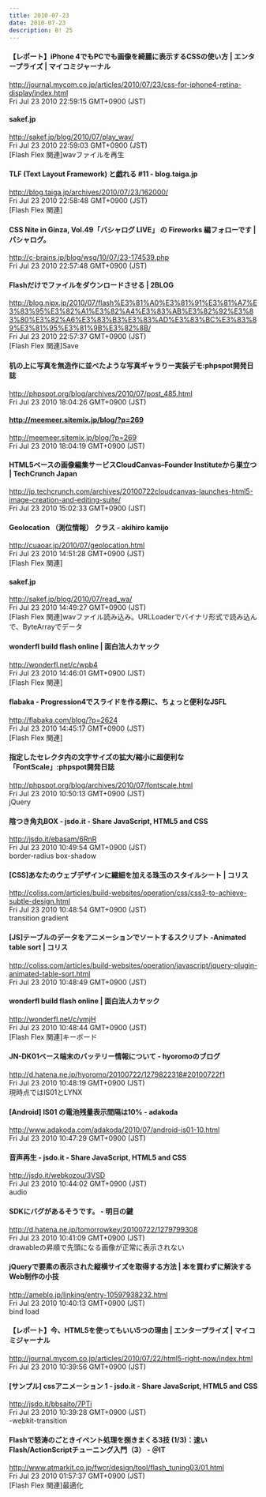 ```yaml
---
title: 2010-07-23
date: 2010-07-23
description: B! 25
---
```


#### 【レポート】iPhone 4でもPCでも画像を綺麗に表示するCSSの使い方 | エンタープライズ | マイコミジャーナル
http://journal.mycom.co.jp/articles/2010/07/23/css-for-iphone4-retina-display/index.html<br>
Fri Jul 23 2010 22:59:15 GMT+0900 (JST)<br>


#### sakef.jp
http://sakef.jp/blog/2010/07/play_wav/<br>
Fri Jul 23 2010 22:59:03 GMT+0900 (JST)<br>
[Flash Flex 関連]wavファイルを再生


#### TLF (Text Layout Framework) と戯れる #11 - blog.taiga.jp
http://blog.taiga.jp/archives/2010/07/23/162000/<br>
Fri Jul 23 2010 22:58:48 GMT+0900 (JST)<br>
[Flash Flex 関連]


#### CSS Nite in Ginza, Vol.49「バシャログ LIVE」 の Fireworks 編フォローです | バシャログ。
http://c-brains.jp/blog/wsg/10/07/23-174539.php<br>
Fri Jul 23 2010 22:57:48 GMT+0900 (JST)<br>


#### Flashだけでファイルをダウンロードさせる | 2BLOG
http://blog.nipx.jp/2010/07/flash%E3%81%A0%E3%81%91%E3%81%A7%E3%83%95%E3%82%A1%E3%82%A4%E3%83%AB%E3%82%92%E3%83%80%E3%82%A6%E3%83%B3%E3%83%AD%E3%83%BC%E3%83%89%E3%81%95%E3%81%9B%E3%82%8B/<br>
Fri Jul 23 2010 22:57:37 GMT+0900 (JST)<br>
[Flash Flex 関連]Save


#### 机の上に写真を無造作に並べたような写真ギャラりー実装デモ:phpspot開発日誌
http://phpspot.org/blog/archives/2010/07/post_485.html<br>
Fri Jul 23 2010 18:04:26 GMT+0900 (JST)<br>


#### http://meemeer.sitemix.jp/blog/?p=269
http://meemeer.sitemix.jp/blog/?p=269<br>
Fri Jul 23 2010 18:04:19 GMT+0900 (JST)<br>


#### HTML5ベースの画像編集サービスCloudCanvas–Founder Instituteから巣立つ  |  TechCrunch Japan
http://jp.techcrunch.com/archives/20100722cloudcanvas-launches-html5-image-creation-and-editing-suite/<br>
Fri Jul 23 2010 15:02:33 GMT+0900 (JST)<br>


#### Geolocation （測位情報） クラス - akihiro kamijo
http://cuaoar.jp/2010/07/geolocation.html<br>
Fri Jul 23 2010 14:51:28 GMT+0900 (JST)<br>
[Flash Flex 関連]


#### sakef.jp
http://sakef.jp/blog/2010/07/read_wa/<br>
Fri Jul 23 2010 14:49:27 GMT+0900 (JST)<br>
[Flash Flex 関連]wavファイル読み込み。URLLoaderでバイナリ形式で読み込んで、ByteArrayでデータ


#### wonderfl build flash online | 面白法人カヤック
http://wonderfl.net/c/wpb4<br>
Fri Jul 23 2010 14:46:01 GMT+0900 (JST)<br>
[Flash Flex 関連]


#### flabaka - Progression4でスライドを作る際に、ちょっと便利なJSFL
http://flabaka.com/blog/?p=2624<br>
Fri Jul 23 2010 14:45:17 GMT+0900 (JST)<br>
[Flash Flex 関連]


#### 指定したセレクタ内の文字サイズの拡大/縮小に超便利な「FontScale」:phpspot開発日誌
http://phpspot.org/blog/archives/2010/07/fontscale.html<br>
Fri Jul 23 2010 10:50:13 GMT+0900 (JST)<br>
jQuery


#### 陰つき角丸BOX - jsdo.it - Share JavaScript, HTML5 and CSS
http://jsdo.it/ebasam/6RnR<br>
Fri Jul 23 2010 10:49:54 GMT+0900 (JST)<br>
border-radius box-shadow


####   [CSS]あなたのウェブデザインに繊細を加える珠玉のスタイルシート | コリス
http://coliss.com/articles/build-websites/operation/css/css3-to-achieve-subtle-design.html<br>
Fri Jul 23 2010 10:48:54 GMT+0900 (JST)<br>
transition gradient


####   [JS]テーブルのデータをアニメーションでソートするスクリプト -Animated table sort | コリス
http://coliss.com/articles/build-websites/operation/javascript/jquery-plugin-animated-table-sort.html<br>
Fri Jul 23 2010 10:48:49 GMT+0900 (JST)<br>


#### wonderfl build flash online | 面白法人カヤック
http://wonderfl.net/c/vmjH<br>
Fri Jul 23 2010 10:48:44 GMT+0900 (JST)<br>
[Flash Flex 関連]キーボード


#### JN-DK01ベース端末のバッテリー情報について - hyoromoのブログ
http://d.hatena.ne.jp/hyoromo/20100722/1279822318#20100722f1<br>
Fri Jul 23 2010 10:48:19 GMT+0900 (JST)<br>
現時点ではIS01とLYNX


#### [Android] IS01 の電池残量表示間隔は10% - adakoda
http://www.adakoda.com/adakoda/2010/07/android-is01-10.html<br>
Fri Jul 23 2010 10:47:29 GMT+0900 (JST)<br>


#### 音声再生 - jsdo.it - Share JavaScript, HTML5 and CSS
http://jsdo.it/webkozou/3VSD<br>
Fri Jul 23 2010 10:44:02 GMT+0900 (JST)<br>
audio


#### SDKにバグがあるそうです。 - 明日の鍵
http://d.hatena.ne.jp/tomorrowkey/20100722/1279799308<br>
Fri Jul 23 2010 10:41:09 GMT+0900 (JST)<br>
drawableの昇順で先頭になる画像が正常に表示されない


#### jQueryで要素の表示された縦横サイズを取得する方法 | 本を買わずに解決するWeb制作の小技
http://ameblo.jp/linking/entry-10597938232.html<br>
Fri Jul 23 2010 10:40:13 GMT+0900 (JST)<br>
bind load


#### 【レポート】今、HTML5を使ってもいい5つの理由 | エンタープライズ | マイコミジャーナル
http://journal.mycom.co.jp/articles/2010/07/22/html5-right-now/index.html<br>
Fri Jul 23 2010 10:39:56 GMT+0900 (JST)<br>


#### [サンプル] cssアニメーション 1 - jsdo.it - Share JavaScript, HTML5 and CSS
http://jsdo.it/bbsaito/7PTi<br>
Fri Jul 23 2010 10:39:28 GMT+0900 (JST)<br>
-webkit-transition


####  Flashで怒涛のごときイベント処理を捌きまくる3技 (1/3)：速いFlash/ActionScriptチューニング入門（3） - ＠IT
http://www.atmarkit.co.jp/fwcr/design/tool/flash_tuning03/01.html<br>
Fri Jul 23 2010 01:57:37 GMT+0900 (JST)<br>
[Flash Flex 関連]最適化


